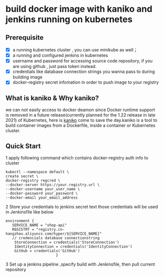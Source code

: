 # build docker image with kaniko and jenkins running on kubernetes

## Prerequisite

- [x] a running kubernetes cluster , you can use minikube as well；
- [x] a running and configured  jenkins in kubernetes
- [x] username and password for  accessing source code repository, if you are using github , just pass token instead.
- [x] credentials like database connection strings  you wanna pass to during  building image
- [x] docker-registry secret infomation in order to push image to your registry

## What is kaniko & Why kaniko?

we can not easily access to docker deamon since Docker runtime support is removed in a future release(currently planned for the 1.22 release in late 2021) of Kubernetes,
here is [kaniko](https://github.com/GoogleContainerTools/kaniko) come to save the day.kaniko is a tool to build container images from a Dockerfile, inside a container or Kubernetes cluster.

## Quick Start

1 apply following command which contains  docker-registry auth info to cluster

```
kubectl --namespace default \
create secret \
docker-registry regcred \
--docker-server https://your.registry.url \
--docker-username your_user_name \
--docker-password your_password \
--docker-email your_email_address
```

2 Store your  credentials  to jenkins secret text
those credentials will be used in Jenkinsfile like below

```
environment {            
   SERVICE_NAME = "shop-api"           
   REGISTRY = "registry.cn-hangzhou.aliyuncs.com/hyper/${SERVICE_NAME}" 
   // credencials database connectionstring 
    StoreConnection = credentials('StoreConnection') 
    IdentityConnection = credentials('IdentityConnection') 
    GitHub = credentials('GitHub')
                       }
```

3 Set up a jenkins pipeline ,specify  build with Jenkinsfile, then pull current repository

